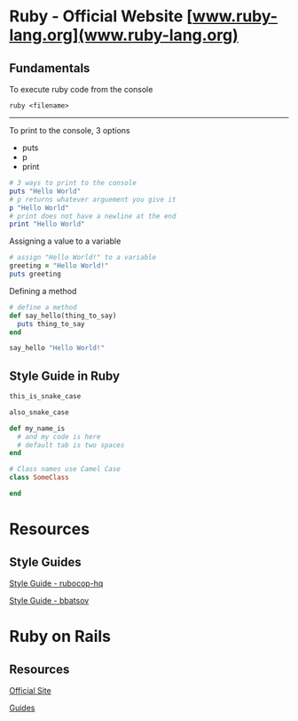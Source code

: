 # Ruby - Official Website [www.ruby-lang.org](www.ruby-lang.org)

## Fundamentals
To execute ruby code from the console

`ruby <filename>`
___

To print to the console, 3 options
* puts 
* p
* print

```rb
# 3 ways to print to the console
puts "Hello World"
# p returns whatever arguement you give it
p "Hello World"
# print does not have a newline at the end
print "Hello World"
```
Assigning a value to a variable
```rb
# assign "Hello World!" to a variable
greeting = "Hello World!"
puts greeting
```

Defining a method
```rb
# define a method
def say_hello(thing_to_say)
  puts thing_to_say
end

say_hello "Hello World!"
```
## Style Guide in Ruby
```ruby
this_is_snake_case

also_snake_case

def my_name_is
  # and my code is here
  # default tab is two spaces
end

# Class names use Camel Case
class SomeClass

end
```

# Resources 
## Style Guides
[Style Guide - rubocop-hq](https://github.com/rubocop-hq/ruby-style-guide)

[Style Guide - bbatsov](https://github.com/bbatsov/ruby-style-guide)


# Ruby on Rails


## Resources
[Official Site](https://rubyonrails.org/)

[Guides](https://guides.rubyonrails.org/)